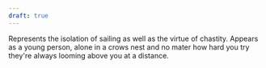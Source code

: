```yaml
---
draft: true
---
```


Represents the isolation of sailing as well as the virtue of chastity. Appears as a young person, alone in a crows nest and no mater how hard you try they're always looming above you at a distance.
